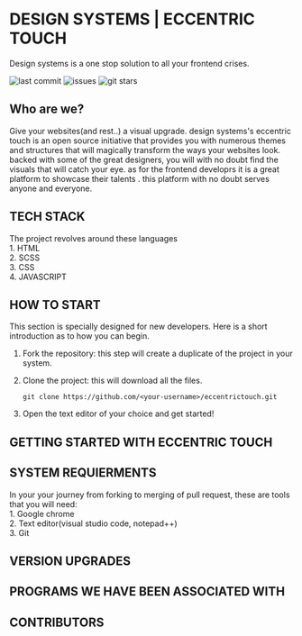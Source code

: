 # DESIGN SYSTEMS | ECCENTRIC TOUCH

Design systems is a one stop solution to all your frontend crises. 

![last commit](https://img.shields.io/github/last-commit/DesignSystemsOSS/eccentrictouch)
![issues](https://img.shields.io/github/issues/DesignSystemsOSS/eccentrictouch)
![git stars](https://img.shields.io/github/stars/DesignSystemsOSS/eccentrictouch)

## Who are we?

Give your websites(and rest..) a visual upgrade. design systems's eccentric touch is an open source initiative that 
provides you with numerous themes and structures that will magically transform the ways your websites look. backed 
with some of the great designers, you will with no doubt find the visuals that will catch your eye. as for the 
frontend developrs it is a great platform to showcase their talents . this platform with no doubt serves anyone and 
everyone.


## TECH STACK

The project revolves around these languages</br>
    1. HTML</br>
    2. SCSS</br>
    3. CSS</br>
    4. JAVASCRIPT</br>


## HOW TO START

This section is specially designed for new developers.
Here is a short introduction as to how you can begin.
1. Fork the repository: this step will create a duplicate of the project in your system.
2. Clone the project: this will download all the files.

    ```
    git clone https://github.com/<your-username>/eccentrictouch.git
    ``` 
3. Open the text editor of your choice and get started!


## GETTING STARTED WITH ECCENTRIC TOUCH
## SYSTEM REQUIERMENTS

In your your journey from forking to merging of pull request, these are tools that you will need:</br>
    1. Google chrome</br>
    2. Text editor(visual studio code, notepad++)</br>
    3. Git


## VERSION UPGRADES
## PROGRAMS WE HAVE BEEN ASSOCIATED WITH
## CONTRIBUTORS

